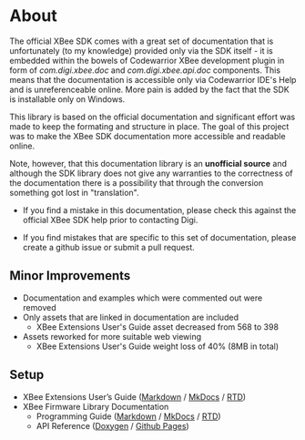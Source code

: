 # About

The official XBee SDK comes with a great set of documentation that is unfortunately (to my knowledge) provided only via the SDK itself - it is embedded within the bowels of Codewarrior XBee development plugin in form of *com.digi.xbee.doc* and *com.digi.xbee.api.doc* components. This means that the documentation is accessible only via Codewarrior IDE's Help and is unreferenceable online. More pain is added by the fact that the SDK is installable only on Windows.

This library is based on the official documentation and significant effort was made to keep the formating and structure in place. The goal of this project was to make the XBee SDK documentation more accessible and readable online.

Note, however, that this documentation library is an **unofficial source** and although the SDK library does not give any warranties to the correctness of the documentation there is a possibility that through the conversion something got lost in "translation".

* If you find a mistake in this documentation, please check this against the official XBee SDK help prior to contacting Digi.

* If you find mistakes that are specific to this set of documentation, please create a github issue or submit a pull request.

## Minor Improvements

* Documentation and examples which were commented out were removed
* Only assets that are linked in documentation are included
	* XBee Extensions User's Guide asset decreased from 568 to 398
* Assets reworked for more suitable web viewing
	* XBee Extensions User's Guide weight loss of 40% (8MB in total)

## Setup

* XBee Extensions User’s Guide ([Markdown](http://daringfireball.net/projects/markdown/) / [MkDocs](http://www.mkdocs.org) / [RTD](https://readthedocs.org))
* XBee Firmware Library Documentation
	* Programming Guide ([Markdown](http://daringfireball.net/projects/markdown/) / [MkDocs](http://www.mkdocs.org) / [RTD](https://readthedocs.org))
	* API Reference ([Doxygen](http://www.doxygen.org/) / [Github Pages](https://pages.github.com))